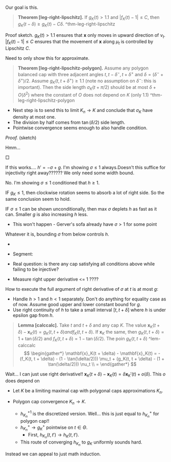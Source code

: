 Our goal is this.

> __Theorem [leg-right-lipschitz].__ If $g_K(t) > 1.1$ and $|f_K(t) - 1| \leq C$, then $g_K(t - \delta) \geq g_K(t) - C \delta$. 
> ^thm-leg-right-lipschitz

Proof sketch. $g_K(t) > 1.1$ ensures that $\mathbf{x}$ only moves in upward direction of $\nu_t$. $|f_K(t) - 1| \leq C$ ensures that the movement of $\mathbf{x}$ along $\mu_t$ is controlled by Lipschitz $C$. 

Need to only show this for approximate.

> __Theorem [leg-right-lipschitz-polygon].__ Assume any polygon balanced cap with three adjacent angles $t, t - \delta^-, t + \delta^+$ and $\delta = (\delta^- + \delta^+)/2$. Assume $g_K(t, t + \delta^+) \geq 1.1$ (note no assumption on $\delta^-$: this is important). Then the side length $\sigma_K(t + \pi/2)$ should be at most $\delta + O(\delta^2)$ where the constant of $O$ does not depend on $K$ (only 1.1)
> ^thm-leg-right-lipschitz-polygon

- Next step is to send this to limit $K_n \to K$ and conclude that $\sigma_K$ have density at most one.
- The division by half comes from $\tan(\delta/2)$ side length.
- Pointwise convergence seems enough to also handle condition.

_Proof._ (sketch)

Hmm...

□



If this works.... $h' = -\sigma + g$. I'm showing $\sigma \leq 1$ always.Doesn't this suffice for injectivity right away?????? We only need some width bound. 

No. I'm showing $\sigma \leq 1$ conditioned that $h \geq 1$.

IF $g_K \leq 1$, then clockwise rotation seems to absorb a lot of right side. So the same conclusion seem to hold.

IF $\sigma \leq 1$ can be shown unconditionally, then max $\sigma$ deplets $h$ as fast as it can. Smaller $g$ is also increasing $h$ less. 

- This won't happen - Gerver's sofa already have $\sigma > 1$ for some point

Whatever it is, bounding $\sigma$ from below controls $h$. 


- 

- Segment:

- Real question: is there any cap satisfying all conditions above while failing to be injective?


- Measure right upper derivative <= 1 ????



How to execute the full argument of right derivative of $\sigma$ at $t$ is at most $g$:

- Handle $h > 1$ and $h < 1$ separately. Don't do anything for equality case as of now. Assume good upper and lower constant bound for $g$.
- Use right continuity of $h$ to take a small interval $[t, t + \delta]$ where $h$ is under epsilon gap from $h$.



> __Lemma [calccalc].__ Take $t$ and $t+\delta$ and any cap $K$. The value $\mathbf{x}_K(t + \delta) - \mathbf{x}_K(t) = g_K(t, t + \delta) and f_K(t, t + \delta)$. If $\mathbf{x}_K$ the same, then $g_K(t, t +\delta) = 1 + \tan(\delta/2)$ and $f_K(t, t + \delta) = 1 - \tan(\delta/2)$. 
> The poin $g_K(t, t+ \delta)$ 
> ^lem-calccalc
$$
\begin{gather*}
\mathbf{x}_K(t + \delta) - \mathbf{x}_K(t) = - (f_K(t, t + \delta) - (1 - \tan(\delta/2))) \mu_t +  (g_K(t, t + \delta) - (1 + \tan(\delta/2))) \nu_t \\
= 
\end{gather*}
$$

Wait... I can just use right derivative!! $\mathbf{x}_K(t + \delta) - \mathbf{x}_K(t) = \delta \mathbf{x}_K'(t) + o(\delta)$. This $o$ does depend on 

- Let $K$ be a limiting maximal cap with polygonal caps approximations $K_n$.

- Polygon cap convergence $K_n \to K$. 
	- $h_{K_n}^{+1}$ is the discretized version. Well... this is just equal to $h_{K_n}^+$ for polygon cap!!
	- $h_{K_n}^+ \to g_K^+$ pointwise on $t \in \Theta$.
		- First, $h_{K_n}(t, t') \to h_{K}(t, t')$. 
	- This route of converging $h_{K_n}$ to $g_K$ uniformly sounds hard.

Instead we can appeal to just math induction.

